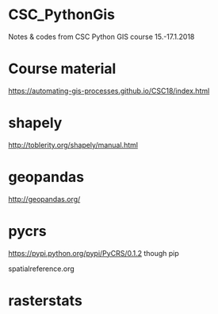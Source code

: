 # CSC_PythonGis
Notes &amp; codes from CSC Python GIS course 15.-17.1.2018

# Course material
https://automating-gis-processes.github.io/CSC18/index.html

# shapely 
http://toblerity.org/shapely/manual.html

# geopandas
http://geopandas.org/

# pycrs
https://pypi.python.org/pypi/PyCRS/0.1.2
though pip

spatialreference.org

# rasterstats
